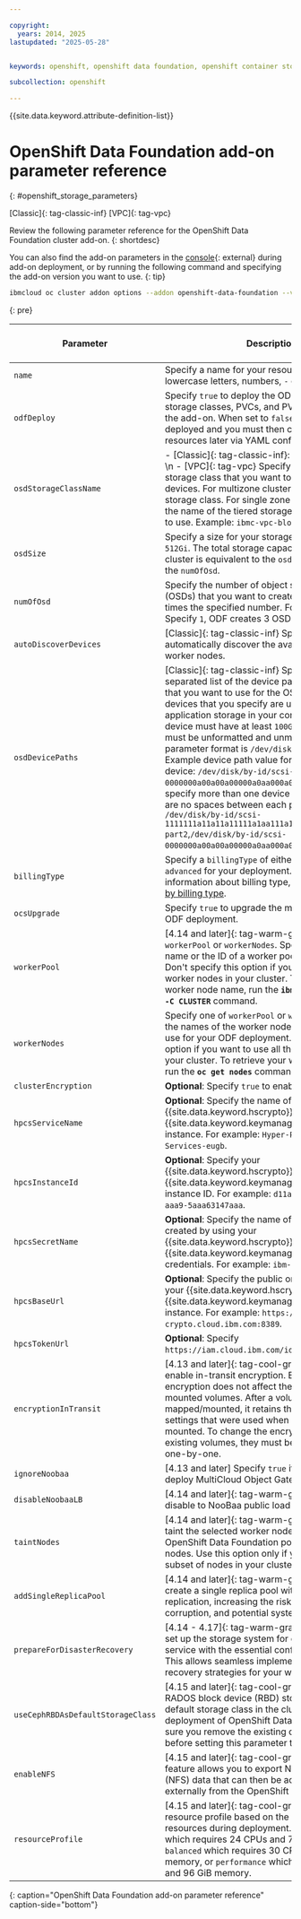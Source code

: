 ```yaml
---

copyright:
  years: 2014, 2025
lastupdated: "2025-05-28"


keywords: openshift, openshift data foundation, openshift container storage, ocs

subcollection: openshift

---
```



{{site.data.keyword.attribute-definition-list}}



# OpenShift Data Foundation add-on parameter reference
{: #openshift_storage_parameters}

[Classic]{: tag-classic-inf} [VPC]{: tag-vpc}

Review the following parameter reference for the OpenShift Data Foundation cluster add-on.
{: shortdesc}

You can also find the add-on parameters in the [console](https://cloud.ibm.com/containers/cluster-management/clusters){: external} during add-on deployment, or by running the following command and specifying the add-on version you want to use.
{: tip}

```sh
ibmcloud oc cluster addon options --addon openshift-data-foundation --version VERSION
```
{: pre}


| Parameter | Description | Default | Editable after deployment |
| --- | --- | --- | --- |
| `name` | Specify a name for your resource that uses only lowercase letters, numbers, `-` or `.` | N/A | Yes |
| `odfDeploy` | Specify `true` to deploy the ODF resources such as storage classes, PVCs, and PVs when you enable the add-on. When set to `false`, only the add-on is deployed and you must then configure your ODF resources later via YAML configuration files. | `false` | Yes |
| `osdStorageClassName` | - [Classic]{: tag-classic-inf}: Specify `localblock`.  \n - [VPC]{: tag-vpc} Specify the name of the storage class that you want to use for your OSD devices. For multizone clusters, specify a metro storage class. For single zone clusters, Specify the name of the tiered storage class that you want to use. Example: `ibmc-vpc-block-10iops-tier`. | N/A | Yes |
| `osdSize` | Specify a size for your storage devices. Example: `512Gi`. The total storage capacity of your ODF cluster is equivalent to the `osdSize`  multiplied by the `numOfOsd`. | `512Gi` | Yes |
| `numOfOsd` | Specify the number of object storage daemons (OSDs) that you want to create. ODF creates three times the specified number. For example, if you Specify `1`, ODF creates 3 OSDs. | `1` | Yes |
| `autoDiscoverDevices` | [Classic]{: tag-classic-inf} Specify `true` to automatically discover the available disks on your worker nodes.| `true` | Yes |
| `osdDevicePaths` | [Classic]{: tag-classic-inf} Specify a comma separated list of the device paths for the devices that you want to use for the OSD devices. The devices that you specify are used as your application storage in your configuration. Each device must have at least `100GiB` of space and must be unformatted and unmounted. The parameter format is `/dev/disk/by-id/<device-id>`. Example device path value for a partitioned device: `/dev/disk/by-id/scsi-0000000a00a00a00000a0aa000a00a0a0-part2`. If you specify more than one device path, be sure there are no spaces between each path. For example: `/dev/disk/by-id/scsi-1111111a11a11a11111a1aa111a11a1a1-part2`,`/dev/disk/by-id/scsi-0000000a00a00a00000a0aa000a00a0a0-part2`. | N/A | Yes |
| `billingType` | Specify a `billingType` of either `essentials` or `advanced` for your deployment. For more information about billing type, see [Feature support by billing type](/docs/openshift?topic=openshift-ocs-storage-prep&interface=cli#odf-essentials-vs-advanced). | `advanced` | Yes |
| `ocsUpgrade` | Specify `true` to upgrade the major version of your ODF deployment. | `false` | Yes |
| `workerPool` | [4.14 and later]{: tag-warm-gray} Specify one of `workerPool` or `workerNodes`. Specify either the name or the ID of a worker pool to use for ODF.  Don't specify this option if you want to use all the worker nodes in your cluster. To retrieve your worker node name, run the **`ibmcloud oc worker ls -C CLUSTER`** command. | N/A | Yes |
| `workerNodes` | Specify one of `workerPool` or `workerNodes`. Specify the names of the worker nodes that you want to use for your ODF deployment. Don't specify this option if you want to use all the worker nodes in your cluster. To retrieve your worker node name, run the **`oc get nodes`** command. | N/A | Yes |
| `clusterEncryption` | **Optional**: Specify `true` to enable encryption. | `false` | No |
| `hpcsServiceName` | **Optional**: Specify the name of your {{site.data.keyword.hscrypto}} or {{site.data.keyword.keymanagementserviceshort}} instance. For example: `Hyper-Protect-Crypto-Services-eugb`. | `false` | Yes |
| `hpcsInstanceId` | **Optional**: Specify your {{site.data.keyword.hscrypto}} or {{site.data.keyword.keymanagementserviceshort}} instance ID. For example: `d11a1a43-aa0a-40a3-aaa9-5aaa63147aaa`. | N/A | Yes |
| `hpcsSecretName` | **Optional**: Specify the name of the secret that you created by using your {{site.data.keyword.hscrypto}} or {{site.data.keyword.keymanagementserviceshort}} credentials. For example: `ibm-hpcs-secret`. | N/A | Yes |
| `hpcsBaseUrl` | **Optional**: Specify the public or private endpoint of your {{site.data.keyword.hscrypto}} or {{site.data.keyword.keymanagementserviceshort}} instance. For example: `https://api.eu-gb.hs-crypto.cloud.ibm.com:8389`. | N/A | Yes |
| `hpcsTokenUrl` | **Optional**: Specify `https://iam.cloud.ibm.com/identity/token`. | N/A | Yes |
| `encryptionInTransit` | [4.13 and later]{: tag-cool-gray} Specify `true` to enable in-transit encryption. Enabling in-transit encryption does not affect the existing mapped or mounted volumes. After a volume is mapped/mounted, it retains the encryption settings that were used when it was initially mounted. To change the encryption settings for existing volumes, they must be remounted again one-by-one. | `false` | No |
| `ignoreNoobaa` | [4.13 and later] Specify `true` if you do not want to deploy MultiCloud Object Gateway. | `true` | No |
| `disableNoobaaLB` | [4.14 and later]{: tag-warm-gray} Specify `true` to disable to NooBaa public load balancer. | `false` | No |
| `taintNodes` | [4.14 and later]{: tag-warm-gray} Specify `true` to taint the selected worker nodes so that only OpenShift Data Foundation pods can run on those nodes. Use this option only if you limit ODF to a subset of nodes in your cluster. | `false` | No |
| `addSingleReplicaPool` | [4.14 and later]{: tag-warm-gray} Specify `true` to create a single replica pool without data replication, increasing the risk of data loss, data corruption, and potential system instability. | `false` | No |
| `prepareForDisasterRecovery` | [4.14 - 4.17]{: tag-warm-gray} Specify `true` to set up the storage system for disaster recovery service with the essential configurations in place. This allows seamless implementation of disaster recovery strategies for your workloads. | `false` | Yes |
| `useCephRBDAsDefaultStorageClass` | [4.15 and later]{: tag-cool-gray} Set the Ceph RADOS block device (RBD) storage class as the default storage class in the cluster during the deployment of OpenShift Data Foundation. Make sure you remove the existing default storage class before setting this parameter to `true`. | `false` | Yes |
| `enableNFS` | [4.15 and later]{: tag-cool-gray} Enabling this feature allows you to export Network File System (NFS) data that can then be accessed internally or externally from the OpenShift cluster. | `false` | Yes |
| `resourceProfile` | [4.15 and later]{: tag-cool-gray} Specify a resource profile based on the availability of resources during deployment. Select either `lean` which requires 24 CPUs and 72GiB memory, `balanced` which requires 30 CPUs and 72 GiB memory, or `performance` which requires 45 CPUs and 96 GiB memory. | `balanced` | Yes |
{: caption="OpenShift Data Foundation add-on parameter reference" caption-side="bottom"}
